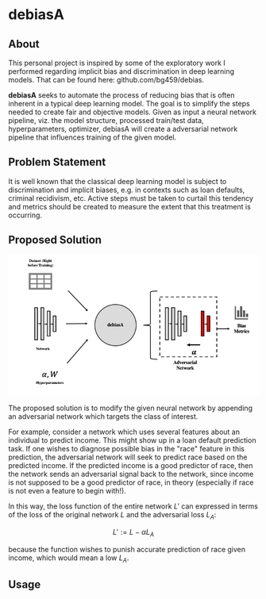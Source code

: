 # debiasA

## About
This personal project is inspired by some of the exploratory work I performed regarding implicit bias and discrimination in deep learning models. That can be found here: github.com/bg459/debias.

**debiasA** seeks to automate the process of reducing bias that is often inherent in a typical deep learning model. The goal is to simplify the steps needed to create fair and objective models. Given as input a neural network pipeline, viz. the model structure, processed train/test data, hyperparameters, optimizer, debiasA will create a adversarial network pipeline that influences training of the given model.

## Problem Statement
It is well known that the classical deep learning model is subject to discrimination and implicit biases, e.g. in contexts such as loan defaults, criminal recidivism, etc. Active steps must be taken to curtail this tendency and metrics should be created to measure the extent that this treatment is occurring.

## Proposed Solution
![alt text](debiasA_pipline.png)

The proposed solution is to modify the given neural network by appending an adversarial network which targets the class of interest.

For example, consider a network which uses several features about an individual to predict income. This might show up in a loan default prediction task. If one wishes to diagnose possible bias in the "race" feature in this prediction, the adversarial network will seek to predict race based on the predicted income. If the predicted income is a good predictor of race, then the network sends an adversarial signal back to the network, since income is not supposed to be a good predictor of race, in theory (especially if race is not even a feature to begin with!).

In this way, the loss function of the entire network $L'$ can expressed in terms of the loss of the original network $L$ and the adversarial loss $L_A$:
```math
L' := L - \alpha L_A
```
because the function wishes to punish accurate prediction of race given income, which would mean a low $L_A$.



## Usage
